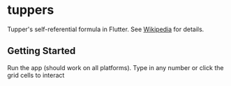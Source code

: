 # tuppers

Tupper's self-referential formula in Flutter. See [Wikipedia](https://en.wikipedia.org/wiki/Tupper's_self-referential_formula)  for details.

## Getting Started

Run the app (should work on all platforms). Type in any number or click the grid cells to interact